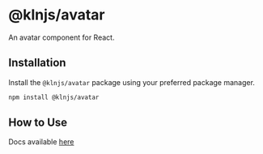 # @klnjs/avatar

An avatar component for React.

## Installation

Install the `@klnjs/avatar` package using your preferred package manager.

```bash
npm install @klnjs/avatar
```

## How to Use

Docs available [here](https://klnjs.github.io/basique/docs/components/avatar)
